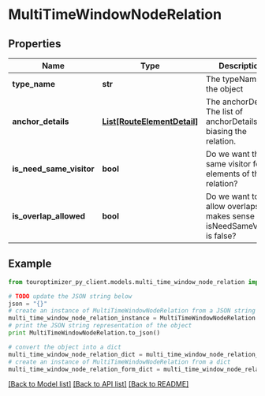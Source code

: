 # MultiTimeWindowNodeRelation


## Properties

Name | Type | Description | Notes
------------ | ------------- | ------------- | -------------
**type_name** | **str** | The typeName of the object | [default to 'MultiTimeWindow']
**anchor_details** | [**List[RouteElementDetail]**](RouteElementDetail.md) | The anchorDetails. The list of anchorDetails biasing the relation. | [optional] 
**is_need_same_visitor** | **bool** | Do we want the same visitor for all elements of the relation? | 
**is_overlap_allowed** | **bool** | Do we want to allow overlaps - makes sense if isNeedSameVisitor is false? | 

## Example

```python
from touroptimizer_py_client.models.multi_time_window_node_relation import MultiTimeWindowNodeRelation

# TODO update the JSON string below
json = "{}"
# create an instance of MultiTimeWindowNodeRelation from a JSON string
multi_time_window_node_relation_instance = MultiTimeWindowNodeRelation.from_json(json)
# print the JSON string representation of the object
print MultiTimeWindowNodeRelation.to_json()

# convert the object into a dict
multi_time_window_node_relation_dict = multi_time_window_node_relation_instance.to_dict()
# create an instance of MultiTimeWindowNodeRelation from a dict
multi_time_window_node_relation_form_dict = multi_time_window_node_relation.from_dict(multi_time_window_node_relation_dict)
```
[[Back to Model list]](../README.md#documentation-for-models) [[Back to API list]](../README.md#documentation-for-api-endpoints) [[Back to README]](../README.md)


